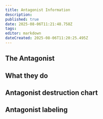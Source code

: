 ```yaml
---
title: Antagonist Information
description: 
published: true
date: 2025-08-06T11:21:48.758Z
tags: 
editor: markdown
dateCreated: 2025-08-06T11:20:25.495Z
---
```


## The Antagonist

## What they do

## Antagonist destruction chart

## Antagonist labeling 